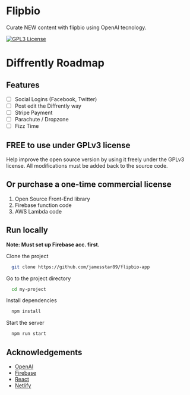 # Flipbio

Curate NEW content with flipbio using OpenAI tecnology.

[![GPL3 License](https://img.shields.io/badge/license-GPLv3-blue)](https://choosealicense.com/licenses/gpl-3.0/)

# Diffrently Roadmap

## Features

 * [ ] Social Logins (Facebook, Twitter)
 * [ ] Post edit the Diffrently way
 * [ ] Stripe Payment
 * [ ] Parachute / Dropzone
 * [ ] Fizz Time

## FREE to use under GPLv3 license

Help improve the open source version by using it freely under the GPLv3 license. All modifications must be added back to the source code.

## Or purchase a one-time commercial license

1. Open Source Front-End library
2. Firebase function code
3. AWS Lambda code

## Run locally

**Note: Must set up Firebase acc. first.**

Clone the project

```bash
  git clone https://github.com/jamesstar89/flipbio-app
```

Go to the project directory

```bash
  cd my-project
```

Install dependencies

```bash
  npm install
```

Start the server

```bash
  npm run start
```

## Acknowledgements

 - [OpenAI](https://openai.com)
 - [Firebase](https://firebase.google.com)
 - [React](https://react.dev)
 - [Netlify](https://netlify.com)